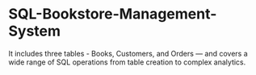 # SQL-Bookstore-Management-System
It includes three tables - Books, Customers, and Orders — and covers a wide range of SQL operations from table creation to complex analytics.
